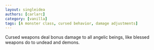 ```yaml
---
layout: singleidea
authors: [carlarc]
category: [vanilla]
tags: [A monster class, cursed behavior, damage adjustments]
---
```

Cursed weapons deal bonus damage to all angelic beings, like blessed weapons do to undead and demons.
